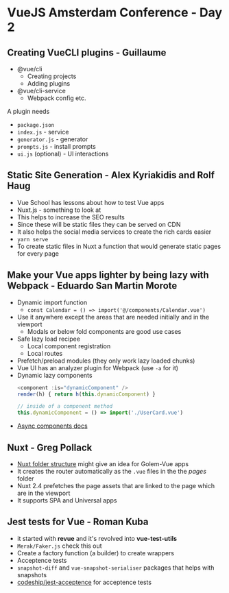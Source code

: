 # VueJS Amsterdam Conference - Day 2

## Creating VueCLI plugins - Guillaume

- @vue/cli
  - Creating projects 
  - Adding plugins
- @vue/cli-service
  - Webpack config etc.

A plugin needs
- `package.json`
- `index.js` - service
- `generator.js` - generator
- `prompts.js` - install prompts
- `ui.js` (optional) - UI interactions

## Static Site Generation - Alex Kyriakidis and Rolf Haug
- Vue School has lessons about how to test Vue apps
- Nuxt.js - something to look at
- This helps to increase the SEO results
- Since these will be static files they can be served on CDN
- It also helps the social media services to create the rich cards easier
- `yarn serve`
- To create static files in Nuxt a function that would generate static pages for every page

## Make your Vue apps lighter by being lazy with Webpack - Eduardo San Martin Morote
- Dynamic import function
  - `const Calendar = () => import('@/components/Calendar.vue')`
- Use it anywhere except the areas that are needed initially and in the viewport
  - Modals or below fold components are good use cases
- Safe lazy load recipee
  - Local component registration
  - Local routes
- Prefetch/preload modules (they only work lazy loaded chunks)
- Vue UI has an analyzer plugin for Webpack (use `-a` for it)
- Dynamic lazy components
  ```js
  <component :is="dynamicComponent" />
  render(h) { return h(this.dynamicComponent) }

  // inside of a component method
  this.dynamicComponent = () => import('./UserCard.vue')
  ```
- [Async components docs](https://vuejs.org/v2/guide/components-dynamic-async.html)

## Nuxt - Greg Pollack
- [Nuxt folder structure](https://nuxtjs.org/guide/directory-structure/) might give an idea for Golem-Vue apps
- It creates the router automatically as the `.vue` files in the the *pages* folder
- Nuxt 2.4 prefetches the page assets that are linked to the page which are in the viewport
- It supports SPA and Universal apps

## Jest tests for Vue - Roman Kuba
- it started with **revue** and it's revolved into **vue-test-utils**
- `Merak/Faker.js` check this out
- Create a factory function (a builder) to create wrappers
- Acceptence tests
- `snapshot-diff` and `vue-snapshot-serialiser` packages that helps with snapshots
- [codeship/jest-acceptence](https://github.com/codeship/jest-acceptance) for acceptence tests